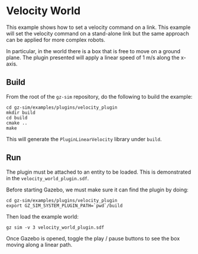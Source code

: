 # Velocity World

This example shows how to set a velocity command on a link. 
This example will set the velocity command on a stand-alone link but the same approach can be applied for more complex robots.

In particular, in the world there is a box that is free to move on a ground plane. 
The plugin presented will apply a linear speed of 1 m/s along the x-axis.

## Build

From the root of the `gz-sim` repository, do the following to build the example:

~~~
cd gz-sim/examples/plugins/velocity_plugin
mkdir build
cd build
cmake ..
make
~~~

This will generate the `PluginLinearVelocity` library under `build`.

## Run

The plugin must be attached to an entity to be loaded.
This is demonstrated in the `velocity_world_plugin.sdf`.

Before starting Gazebo, we must make sure it can find the plugin by doing:

~~~
cd gz-sim/examples/plugins/velocity_plugin
export GZ_SIM_SYSTEM_PLUGIN_PATH=`pwd`/build
~~~

Then load the example world:

    gz sim -v 3 velocity_world_plugin.sdf

Once Gazebo is opened, toggle the play / pause buttons to see the box moving along a linear path.